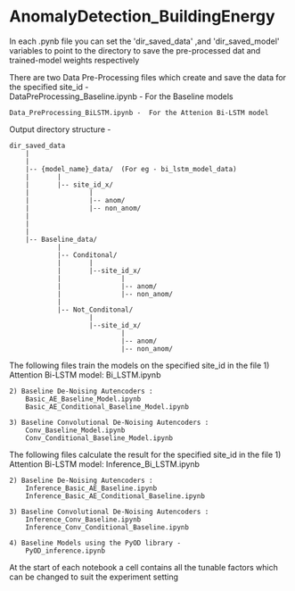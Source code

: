 # AnomalyDetection_BuildingEnergy

In each .pynb file you can set the 'dir_saved_data' ,and 'dir_saved_model' variables to point to the directory to save the pre-processed dat and trained-model weights respectively 

There are two Data Pre-Processing files which create and save the data for the specified site_id -  
    DataPreProcessing_Baseline.ipynb - For the Baseline models

    Data_PreProcessing_BiLSTM.ipynb -  For the Attenion Bi-LSTM model

Output directory structure - 

```
dir_saved_data
    |
    |
    |-- {model_name}_data/  (For eg - bi_lstm_model_data)
    |       |
    |       |-- site_id_x/
    |               |
    |               |-- anom/
    |               |-- non_anom/
    |       
    |
    |
    |-- Baseline_data/
            |
            |-- Conditonal/
            |       |
            |       |--site_id_x/
            |               |
            |               |-- anom/
            |               |-- non_anom/
            |
            |-- Not_Conditonal/
                    |
                    |--site_id_x/
                            |
                            |-- anom/
                            |-- non_anom/
```                            

The following files train the models on the specified site_id in the file 
    1) Attention Bi-LSTM model:
        Bi_LSTM.ipynb

    2) Baseline De-Noising Autencoders :
        Basic_AE_Baseline_Model.ipynb
        Basic_AE_Conditional_Baseline_Model.ipynb

    3) Baseline Convolutional De-Noising Autencoders :
        Conv_Baseline_Model.ipynb
        Conv_Conditional_Baseline_Model.ipynb


The following files calculate the result for the specified site_id in the file 
    1) Attention Bi-LSTM model:
        Inference_Bi_LSTM.ipynb

    2) Baseline De-Noising Autencoders :
        Inference_Basic_AE_Baseline.ipynb
        Inference_Basic_AE_Conditional_Baseline.ipynb
    
    3) Baseline Convolutional De-Noising Autencoders :
        Inference_Conv_Baseline.ipynb
        Inference_Conv_Conditional_Baseline.ipynb
    
    4) Baseline Models using the PyOD library - 
        PyOD_inference.ipynb

At the start of each notebook a cell contains all the tunable factors which can be changed to suit the experiment setting
